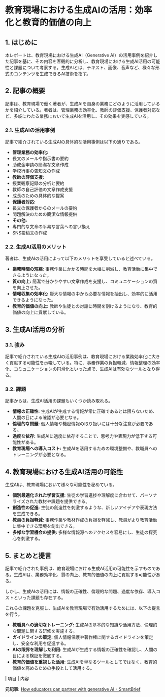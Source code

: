# 教育現場における生成AIの活用：効率化と教育的価値の向上

## 1. はじめに

本レポートは、教育現場における生成AI（Generative AI）の活用事例を紹介した記事を基に、その内容を客観的に分析し、教育現場における生成AI活用の可能性と課題について考察する。生成AIとは、テキスト、画像、音声など、様々な形式のコンテンツを生成できるAI技術を指す。

## 2. 記事の概要

記事は、教育現場で働く著者が、生成AIを自身の業務にどのように活用しているかを紹介している。著者は、管理業務の効率化、教師の評価支援、保護者対応など、多岐にわたる業務において生成AIを活用し、その効果を実感している。

### 2.1. 生成AIの活用事例

記事で紹介されている生成AIの具体的な活用事例は以下の通りである。

* **管理業務の効率化:**
 * 長文のメールや指示書の要約
 * 助成金申請の簡潔な文章作成
 * 学校行事の告知文の作成
* **教師の評価支援:**
 * 授業観察記録の分析と要約
 * 教師の自己評価の文章作成支援
 * 成長のための具体的な提案
* **保護者対応:**
 * 長文の保護者からのメールの要約
 * 問題解決のための簡潔な情報提供
* **その他:**
 * 専門的な文章の平易な言葉への言い換え
 * SNS投稿文の作成

### 2.2. 生成AI活用のメリット

著者は、生成AIの活用によって以下のメリットを享受していると述べている。

* **業務時間の短縮:** 事務作業にかかる時間を大幅に削減し、教育活動に集中できるようになった。
* **質の向上:** 簡潔で分かりやすい文章作成を支援し、コミュニケーションの質を向上させた。
* **情報収集の効率化:** 膨大な情報の中から必要な情報を抽出し、効率的に活用できるようになった。
* **教育的価値の向上:** 教師や生徒との対話に時間を割けるようになり、教育的価値の向上に貢献している。

## 3. 生成AI活用の分析

### 3.1. 強み

記事で紹介されている生成AIの活用事例は、教育現場における業務効率化に大きく貢献する可能性を示唆している。特に、事務作業の負担軽減、情報整理の効率化、コミュニケーションの円滑化といった点で、生成AIは有効なツールとなり得る。

### 3.2. 課題

記事からは、生成AI活用の課題もいくつか読み取れる。

* **情報の正確性:** 生成AIが生成する情報が常に正確であるとは限らないため、人間の目による確認が必要となる。
* **倫理的な問題:** 個人情報や機密情報の取り扱いには十分な注意が必要である。
* **過度な依存:** 生成AIに過度に依存することで、思考力や表現力が低下する可能性がある。
* **教育現場への導入コスト:** 生成AIを活用するための環境整備や、教職員へのトレーニングが必要となる。

## 4. 教育現場における生成AI活用の可能性

生成AIは、教育現場において様々な可能性を秘めている。

* **個別最適化された学習支援:** 生徒の学習進捗や理解度に合わせて、パーソナライズされた教材や課題を提供できる。
* **創造性の促進:** 生徒の創造性を刺激するような、新しいアイデアや表現方法を生成できる。
* **教員の負担軽減:** 事務作業や教材作成の負担を軽減し、教員がより教育活動に集中できる環境を創出できる。
* **多様な学習機会の提供:** 多様な情報源へのアクセスを容易にし、生徒の探究心を刺激する。

## 5. まとめと提言

記事で紹介された事例は、教育現場における生成AI活用の可能性を示すものである。生成AIは、業務効率化、質の向上、教育的価値の向上に貢献する可能性がある。

しかし、生成AIの活用には、情報の正確性、倫理的な問題、過度な依存、導入コストといった課題も存在する。

これらの課題を克服し、生成AIを教育現場で有効活用するためには、以下の提言を行う。

* **教職員への適切なトレーニング:** 生成AIの基本的な知識や活用方法、倫理的な問題に関する研修を実施する。
* **ガイドラインの策定:** 個人情報保護や著作権に関するガイドラインを策定し、安全な利用を促進する。
* **AIの限界を理解した利用:** 生成AIが生成する情報の正確性を確認し、人間の目による検証を徹底する。
* **教育的価値を重視した活用:** 生成AIを単なるツールとしてではなく、教育的価値を高めるための手段として活用する。

| 項目 | 内容 

**元記事:** [How educators can partner with generative AI - SmartBrief](https://www.smartbrief.com/original/how-educators-can-partner-with-generative-ai)